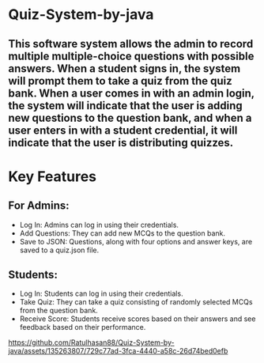 # Quiz-System-by-java
## This software system allows the admin to record multiple multiple-choice questions with possible answers. When a student signs in, the system will prompt them to take a quiz from the quiz bank. When a user comes in with an admin login, the system will indicate that the user is adding new questions to the question bank, and when a user enters in with a student credential, it will indicate that the user is distributing quizzes. 

# Key Features
## For Admins:
- Log In: Admins can log in using their credentials.
- Add Questions: They can add new MCQs to the question bank.
- Save to JSON: Questions, along with four options and answer keys, are saved to a quiz.json file.

## Students:
- Log In: Students can log in using their credentials.
- Take Quiz: They can take a quiz consisting of randomly selected MCQs from the question bank.
- Receive Score: Students receive scores based on their answers and see feedback based on their performance.



https://github.com/Ratulhasan88/Quiz-System-by-java/assets/135263807/729c77ad-3fca-4440-a58c-26d74bed0efb


